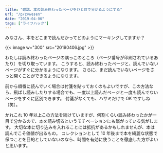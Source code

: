 ```yaml
---
title: "雑誌、本の読み終わったページをひと目で分かるようにする"
url: "/p/zvwesen"
date: "2019-04-06"
tags: ["ライフハック"]
---
```


みなさん、本をどこまで読んだかってどのようにマーキングしてますか？

{{< image w="300" src="20190406.jpg" >}}

わたしは読み終わったページの隅っこのところ（ページ番号が印刷されているあたり）を切り取っています。
こうすると、読み終わったページと、読んでいないページがすぐに分かるようになります。
さらに、まだ読んでいないページをさっと開くことができるようになります。

前から順番に読んでいく場合は付箋を貼っておくのもよいですが、この方法なら、飛ばし読みしたりする場合でも、一度以上読んだページと一度も読んでないページをすぐに区別できます。
付箋がなくても、ハサミだけで OK ですしね（笑）。

かれこれ 10 年以上この方法を続けていますが、何割くらい読み終わったかが一目で分かるので、本を読み切るというモチベーションにも繋がっている気がします。
大切な本に切り込みを入れることには抵抗があるかもしれませんが、本は読んでこそ価値が出るもの。
コレクションとして 10 年後まで本を綺麗な状態で保つことを目的としていないのなら、時間を有効に使うことを徹底した方がよいと思います。


